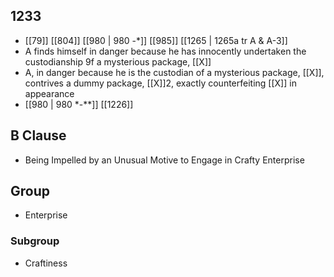 ## 1233
- [[79]] [[804]] [[980 | 980 -*]] [[985]] [[1265 | 1265a tr A &amp; A-3]] 
- A finds himself in danger because he has innocently undertaken the custodianship 9f a mysterious package, [[X]]
- A, in danger because he is the custodian of a mysterious package, [[X]], contrives a dummy package, [[X]]2, exactly counterfeiting [[X]] in appearance
- [[980 | 980 *-**]] [[1226]] 

## B Clause
- Being Impelled by an Unusual Motive to Engage in Crafty Enterprise

## Group
- Enterprise

### Subgroup
- Craftiness

